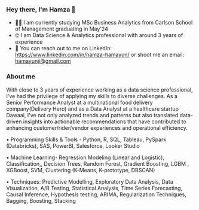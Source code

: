### Hey there, I'm Hamza 👋
- 🧑‍🎓 I am currently studying MSc Business Analytics from Carlson School of Management graduating in May'24
- 🤓 I am Data Science & Analytics professional with around 3 years of experience
- 📧 You can reach out to me on LinkedIn: https://www.linkedin.com/in/hamza-hamayun/ or shoot me an email: hamayunji@gmail.com

### About me
With close to 3 years of experience working as a data science professional, I've had the privilege of applying my skills to diverse challenges. As a Senior Performance Analyst at a multinational food delivery company(Delivery Hero) and as a Data Analyst at a healthcare startup Dawaai, I've not only analyzed trends and patterns but also translated data-driven insights into actionable recommendations that have contributed to enhancing customer/rider/vendor experiences and operational efficiency.

• Programming Skills & Tools - Python, R, SQL, Tableau, PySpark (Databricks), SAS, PowerBI, Salesforce, Looker Studio

• Machine Learning- Regression Modeling (Linear and Logistic), Classification,, Decision Trees, Random Forest, Gradient Boosting, LGBM , XGBoost, SVM, Clustering (K-Means, K-prototype, DBSCAN)

• Techniques: Predictive Modelling, Exploratory Data Analysis, Data Visualization, A/B Testing, Statistical Analysis, Time Series Forecasting, Causal Inference, Hypothesis testing, ARIMA, Regularization Techniques, Bagging, Boosting, Stacking


<!--
**hamzahamayun1234/hamzahamayun1234** is a ✨ _special_ ✨ repository because its `README.md` (this file) appears on your GitHub profile.

Here are some ideas to get you started:

- 🔭 I’m currently working on ...
- 🌱 I’m currently learning ...
- 👯 I’m looking to collaborate on ...
- 🤔 I’m looking for help with ...
- 💬 Ask me about ...
- 📫 How to reach me: ...
- 😄 Pronouns: ...
- ⚡ Fun fact: ...
-->
